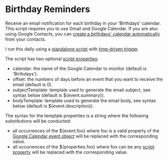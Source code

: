 # Birthday Reminders

Receive an email notification for each birthday in your 'Birthdays' calendar. This script requires you to use Gmail and Google Calendar. If you are also using Google Contacts, you can [create a birthdays' calendar automatically](https://support.google.com/calendar/answer/6084659) from your contacts.

I run this daily using a [standalone script](https://developers.google.com/apps-script/guides/standalone) with [time-driven trigger](https://developers.google.com/apps-script/guides/triggers/installable#time-driven_triggers).

The script has two optional [script properties](https://developers.google.com/apps-script/guides/properties#manage_script_properties_manually):
- calendar: the name of the Google Calendar to monitor (default is 'Birthdays').
- offset: the numbers of days before an event that you want to receive the email (default is 0).
- subjectTemplate: template used to generate the email subject, see syntax below (default is ${event.summary}).
- bodyTemplate: template used to generate the email body, see syntax below (default is ${event.description}).

The syntax for the template properties is a string where the following substitutions will be conducted:
- all occurrences of the ${event.foo} where foo is a valid property of the [Google Calendar event object](https://developers.google.com/calendar/api/v3/reference/events) will be replaced with the corresponding value.
- all occurrences of the ${properties.foo} where foo can be any [script property](https://developers.google.com/apps-script/guides/properties#manage_script_properties_manually) will be replaced with the corresponding value.
